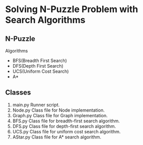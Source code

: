 # Solving N-Puzzle Problem with Search Algorithms

## N-Puzzle

Algorithms 
  * BFS(Breadth First Search) 
  * DFS(Depth First Search) 
  * UCS(Uniform Cost Search) 
  * A*


## Classes

 1. main.py Runner script. 
 2. Node.py Class file for Node implementation.
 3. Graph.py Class file for Graph implementation. 
 4. BFS.py Class file for breadth-first search algorithm.
 5. DFS.py Class file for depth-first search algorithm. 
 6. UCS.py Class file for uniform cost search algorithm.
 7. AStar.py Class file for A* search algorithm. 
